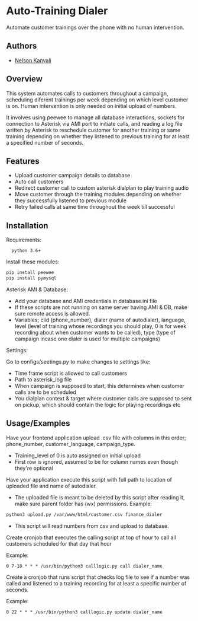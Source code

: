 
# Auto-Training Dialer

Automate customer trainings over the phone with no human intervention.
## Authors

- [Nelson Kanyali](https://github.com/nelsonk)


## Overview
This system automates calls to customers throughout a campaign, scheduling diferent trainings per week depending on which level customer is on. Human intervention is only needed on initial upload of numbers.

It involves using peewee to manage all database interactions, sockets for connection to Asterisk via AMI port to initiate calls, and reading a log file written by Asterisk to reschedule customer for another training or same training depending on whether they listened to previous training for at least a specified number of seconds.
## Features

- Upload customer campaign details to database
- Auto call customers
- Redirect customer call to custom asterisk dialplan to play training audio
- Move customer through the training modules depending on whether they successfully listened to previous module
- Retry failed calls at same time throughout the week till successful


## Installation

Requirements:
```
  python 3.6+
```

Install these modules:
```bash
pip install peewee
pip install pymysql
```


Asterisk AMI & Database:

- Add your database and AMI credentials in database.ini file
- If these scripts are not running on same server having AMI & DB, make sure remote access is allowed.
- Variables; clid (phone_number), dialer (name of autodialer), language, level (level of training whose recordings you should play, 0 is for week recording about when customer wants to be called), type (type of campaign incase one dialer is used for multiple campaigns)

Settings: 

Go to configs/seetings.py to make changes to settings like:

- Time frame script is allowed to call customers
- Path to asterisk_log file
- When campaign is supposed to start, this determines when customer calls are to be scheduled
- You dialplan context & target where customer calls are supposed to sent on pickup, which should contain the logic for playing recordings etc

## Usage/Examples

Have your frontend application upload .csv file with columns in this order; phone_number, customer_language, campaign_type.

- Training_level of 0 is auto assigned on initial upload
- First row is ignored, assumed to be for column names even though they're optional

Have your application execute this script with full path to location of uploaded file and name of autodialer.

- The uploaded file is meant to be deleted by this script after reading it, make sure parent folder has (wx) permissions.
Example:

```bash
python3 upload.py /var/www/html/customer.csv finance_dialer
```

- This script will read numbers from csv and upload to database.

Create cronjob that executes the calling script at top of hour to call all customers scheduled for that day that hour

Example:

```
0 7-18 * * * /usr/bin/python3 calllogic.py call dialer_name
```

Create a cronjob that runs script that checks log file to see if a number was called and listened to a training recording for at least a specific number of seconds.

Example:
```
0 22 * * * /usr/bin/python3 calllogic.py update dialer_name
```



